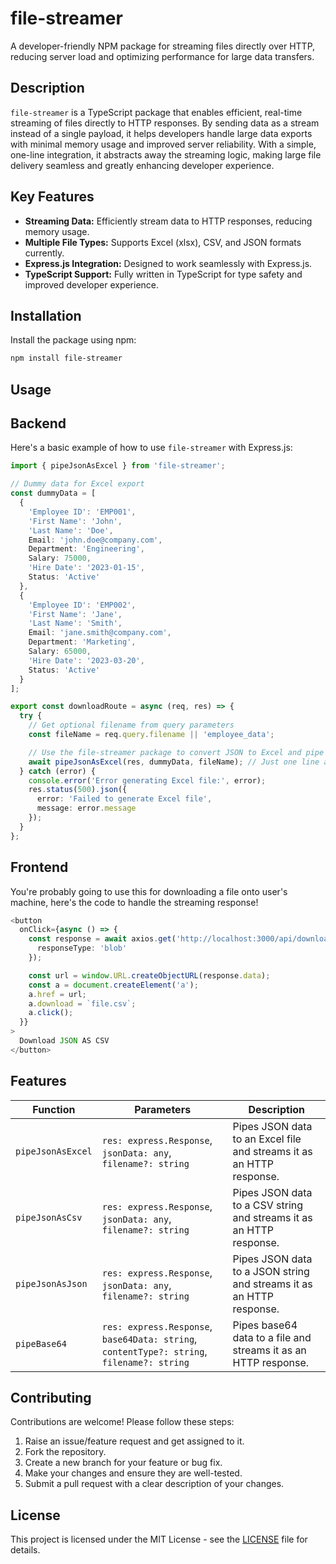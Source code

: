 # file-streamer

A developer-friendly NPM package for streaming files directly over HTTP, reducing server load and optimizing performance for large data transfers.

## Description

`file-streamer` is a TypeScript package that enables efficient, real-time streaming of files directly to HTTP responses. By sending data as a stream instead of a single payload, it helps developers handle large data exports with minimal memory usage and improved server reliability. With a simple, one-line integration, it abstracts away the streaming logic, making large file delivery seamless and greatly enhancing developer experience.

## Key Features

- **Streaming Data:** Efficiently stream data to HTTP responses, reducing memory usage.
- **Multiple File Types:** Supports Excel (xlsx), CSV, and JSON formats currently.
- **Express.js Integration:** Designed to work seamlessly with Express.js.
- **TypeScript Support:** Fully written in TypeScript for type safety and improved developer experience.

## Installation

Install the package using npm:

```bash
npm install file-streamer
```

## Usage

## Backend

Here's a basic example of how to use `file-streamer` with Express.js:

```typescript
import { pipeJsonAsExcel } from 'file-streamer';

// Dummy data for Excel export
const dummyData = [
  {
    'Employee ID': 'EMP001',
    'First Name': 'John',
    'Last Name': 'Doe',
    Email: 'john.doe@company.com',
    Department: 'Engineering',
    Salary: 75000,
    'Hire Date': '2023-01-15',
    Status: 'Active'
  },
  {
    'Employee ID': 'EMP002',
    'First Name': 'Jane',
    'Last Name': 'Smith',
    Email: 'jane.smith@company.com',
    Department: 'Marketing',
    Salary: 65000,
    'Hire Date': '2023-03-20',
    Status: 'Active'
  }
];

export const downloadRoute = async (req, res) => {
  try {
    // Get optional filename from query parameters
    const fileName = req.query.filename || 'employee_data';

    // Use the file-streamer package to convert JSON to Excel and pipe it as response
    await pipeJsonAsExcel(res, dummyData, fileName); // Just one line and you're all set!
  } catch (error) {
    console.error('Error generating Excel file:', error);
    res.status(500).json({
      error: 'Failed to generate Excel file',
      message: error.message
    });
  }
};
```

## Frontend

You're probably going to use this for downloading a file onto user's machine, here's the code to handle the streaming response!

```typescript
<button
  onClick={async () => {
    const response = await axios.get('http://localhost:3000/api/download/csv', {
      responseType: 'blob'
    });

    const url = window.URL.createObjectURL(response.data);
    const a = document.createElement('a');
    a.href = url;
    a.download = `file.csv`;
    a.click();
  }}
>
  Download JSON AS CSV
</button>
```

## Features

| Function          | Parameters                                                                                 | Description                                                          |
| ----------------- | ------------------------------------------------------------------------------------------ | -------------------------------------------------------------------- |
| `pipeJsonAsExcel` | `res: express.Response`, `jsonData: any`, `filename?: string`                              | Pipes JSON data to an Excel file and streams it as an HTTP response. |
| `pipeJsonAsCsv`   | `res: express.Response`, `jsonData: any`, `filename?: string`                              | Pipes JSON data to a CSV string and streams it as an HTTP response.  |
| `pipeJsonAsJson`  | `res: express.Response`, `jsonData: any`, `filename?: string`                              | Pipes JSON data to a JSON string and streams it as an HTTP response. |
| `pipeBase64`      | `res: express.Response`, `base64Data: string`, `contentType?: string`, `filename?: string` | Pipes base64 data to a file and streams it as an HTTP response.      |

## Contributing

Contributions are welcome! Please follow these steps:

1.  Raise an issue/feature request and get assigned to it.
1.  Fork the repository.
1.  Create a new branch for your feature or bug fix.
1.  Make your changes and ensure they are well-tested.
1.  Submit a pull request with a clear description of your changes.

## License

This project is licensed under the MIT License - see the [LICENSE](LICENSE) file for details.
